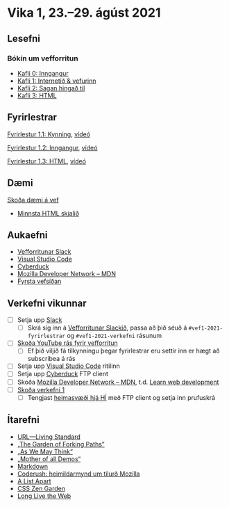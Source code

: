 # Vika 1, 23.–29. ágúst 2021

## Lesefni

### Bókin um vefforritun

* [Kafli 0: Inngangur](https://bok.vefforritun.is/00.inngangur.html)
* [Kafli 1: Internetið & vefurinn](https://bok.vefforritun.is/01.internetid.html)
* [Kafli 2: Sagan hingað til](https://bok.vefforritun.is/02.saga.html)
* [Kafli 3: HTML](https://bok.vefforritun.is/03.html.html)

## Fyrirlestrar

[Fyrirlestur 1.1: Kynning](01.1.kynning.md), [vídeó](https://youtu.be/zfIv5b-8AvE)

[Fyrirlestur 1.2: Inngangur](01.2.inngangur.md), [vídeó](https://youtu.be/Pf5RPyJq06U)

[Fyrirlestur 1.3: HTML](01.3.html.md), [vídeó](https://youtu.be/8VHvlMpGEu4)

## Dæmi

[Skoða dæmi á vef](https://vefforritun.github.io/vef1-2021/vikur/01/)

* [Minnsta HTML skjalið](daemi/minnsta.html)

## Aukaefni

* [Vefforritunar Slack](https://vefforritun.slack.com/)
* [Visual Studio Code](https://code.visualstudio.com/)
* [Cyberduck](https://cyberduck.io/download/)
* [Mozilla Developer Network – MDN](https://developer.mozilla.org/)
* [Fyrsta vefsíðan](http://info.cern.ch/hypertext/WWW/TheProject.html)

## Verkefni vikunnar

* [ ] Setja upp [Slack](https://slack.com)
  - [ ] Skrá sig inn á [Vefforritunar Slackið](https://vefforritun.slack.com/), passa að þið séuð á `#vef1-2021-fyrirlestrar` og `#vef1-2021-verkefni` rásunum
* [ ] [Skoða YouTube rás fyrir vefforritun](https://www.youtube.com/channel/UCPtLVvj-XXcHWEGLuFCrGMg)
  - [ ] Ef þið viljið fá tilkynningu þegar fyrirlestrar eru settir inn er hægt að subscribea á rás
* [ ] Setja upp [Visual Studio Code](https://code.visualstudio.com/) ritilinn
* [ ] Setja upp [Cyberduck](https://cyberduck.io/download/) FTP client
* [ ] Skoða [Mozilla Developer Network – MDN](https://developer.mozilla.org/), t.d. [Learn web development](https://developer.mozilla.org/en-US/docs/Learn)
* [ ] [Skoða verkefni 1](https://github.com/vefforritun/vef1-2021-v1)
  - [ ] Tengjast [heimasvæði hjá HÍ](https://uts.hi.is/node/155) með FTP client og setja inn prufuskrá

## Ítarefni

* [URL—Living Standard](https://url.spec.whatwg.org/)
* [„The Garden of Forking Paths”](http://www.coldbacon.com/writing/borges-garden.html)
* [„As We May Think“](http://www.theatlantic.com/magazine/archive/1945/07/as-we-may-think/303881/?single_page=true)
* [„Mother of all Demos“](https://www.youtube.com/watch?v=yJDv-zdhzMY)
* [Markdown](https://daringfireball.net/projects/markdown/)
* [Coderush: heimildarmynd um tilurð Mozilla](http://www.clickmovement.org/coderush)
* [A List Apart](http://alistapart.com/)
* [CSS Zen Garden](http://www.csszengarden.com/)
* [Long Live the Web](http://www.scientificamerican.com/article.cfm?id=long-live-the-web)
